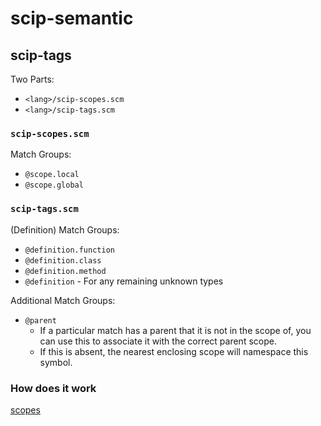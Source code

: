 # scip-semantic

## scip-tags

Two Parts:
- `<lang>/scip-scopes.scm`
- `<lang>/scip-tags.scm`

### `scip-scopes.scm`

Match Groups:
- `@scope.local`
- `@scope.global`

### `scip-tags.scm`

(Definition) Match Groups:
- `@definition.function`
- `@definition.class`
- `@definition.method`
- `@definition` - For any remaining unknown types

Additional Match Groups:
- `@parent`
  - If a particular match has a parent that it is not in the scope of,
    you can use this to associate it with the correct parent scope.
  - If this is absent, the nearest enclosing scope will namespace this symbol.

### How does it work

[scopes](./media/scopes.png)
